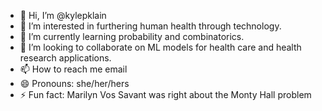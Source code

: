 - 👋 Hi, I’m @kylepklain
- 👀 I’m interested in furthering human health through technology.
- 🌱 I’m currently learning probability and combinatorics.
- 💞️ I’m looking to collaborate on ML models for health care and health research applications.
- 📫 How to reach me email
- 😄 Pronouns: she/her/hers
- ⚡ Fun fact: Marilyn Vos Savant was right about the Monty Hall problem

<!---
kylepklain/kylepklain is a ✨ special ✨ repository because its `README.md` (this file) appears on your GitHub profile.
You can click the Preview link to take a look at your changes.
--->
